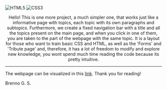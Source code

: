 <img alt="HTML5" src="https://img.shields.io/badge/html5%20-%23E34F26.svg?&style=for-the-badge&logo=html5&logoColor=white"/>
<img alt="CSS3" src="https://img.shields.io/badge/css3%20-%231572B6.svg?&style=for-the-badge&logo=css3&logoColor=white"/>

<p align = 'center'>
Hello! 
This is one more project, a much simpler one, that works just like a informative page with topics, each topic with its own paragraphs and subtopics. Furthermore, we create a fixed navigation bar with a title and all the topics present on the main page, and when you click in one of them, you are taken to the part of the webpage with the same topic. 
It is a layout for those who want to train basic CSS and HTML, as well as the 'Forms' and 'Tribute page' and, therefore, it has a lot of freedom to modify and explore new knowledge, you wont spend much time reading the code because its pretty intuitive. 

</p>

<hr>

The webpage can be visualized in this [link](https://codepen.io/greatti/pen/ZELGjQN). Thank you for reading!

Brenno G. S.
